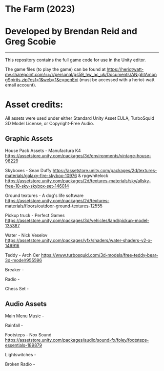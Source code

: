 # The Farm (2023)
# Developed by Brendan Reid and Greg Scobie
-------------------------------------------

This repository contains the full game code for use in the Unity editor.

The game files (to play the game) can be found at https://heriotwatt-my.sharepoint.com/:u:/r/personal/gs59_hw_ac_uk/Documents/ANightAmongSpirits.zip?csf=1&web=1&e=penEoi (must be accessed with a heriot-watt email account).


# Asset credits: 

All assets were used under either Standard Unity Asset EULA, TurboSquid 3D Model License, or Copyright-Free Audio.

## Graphic Assets

House Pack Assets - Manufactura K4 https://assetstore.unity.com/packages/3d/environments/vintage-house-98229

Skyboxes - Sean Duffy https://assetstore.unity.com/packages/2d/textures-materials/galaxy-fire-skybox-10976  & rpgwhitelock https://assetstore.unity.com/packages/2d/textures-materials/sky/allsky-free-10-sky-skybox-set-146014

Ground textures - A dog's life software https://assetstore.unity.com/packages/2d/textures-materials/floors/outdoor-ground-textures-12555

Pickup truck - Perfect Games https://assetstore.unity.com/packages/3d/vehicles/land/pickup-model-135387

Water - Nick Veselov https://assetstore.unity.com/packages/vfx/shaders/water-shaders-v2-x-149916

Teddy - Arch Cer https://www.turbosquid.com/3d-models/free-teddy-bear-3d-model/955596

Breaker - 

Radio - 

Chess Set - 

## Audio Assets

Main Menu Music - 

Rainfall - 

Footsteps - Nox Sound https://assetstore.unity.com/packages/audio/sound-fx/foley/footsteps-essentials-189879

Lightswitches -

Broken Radio - 



